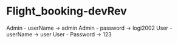 # Flight_booking-devRev
Admin - userName -> admin 
Admin - password -> logi2002
User  - userName -> user
User - Password -> 123
